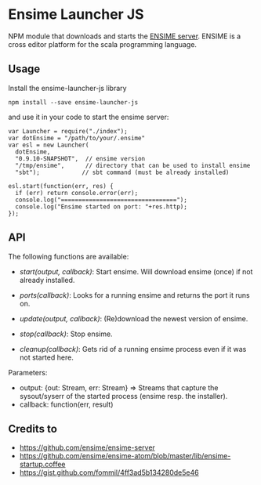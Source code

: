 Ensime Launcher JS
==================

NPM module that downloads and starts the [ENSIME server](https://github.com/ensime/ensime-server). ENSIME is a cross editor platform
for the scala programming language.


Usage
-----
Install the ensime-launcher-js library

    npm install --save ensime-launcher-js

and use it in your code to start the ensime server:

    var Launcher = require("./index");
    var dotEnsime = "/path/to/your/.ensime"
    var esl = new Launcher(
      dotEnsime,
      "0.9.10-SNAPSHOT",  // ensime version
      "/tmp/ensime",      // directory that can be used to install ensime
      "sbt");            // sbt command (must be already installed)

    esl.start(function(err, res) {
      if (err) return console.error(err);
      console.log("=================================");
      console.log("Ensime started on port: "+res.http);
    });



API
---
The following functions are available:

  - *start(output, callback)*:
      Start ensime. Will download ensime (once) if not already installed.

  - *ports(callback)*:
      Looks for a running ensime and returns the port it runs on.

  - *update(output, callback)*:
      (Re)download the newest version of ensime.

  - *stop(callback)*:
      Stop ensime.

  - *cleanup(callback)*:
      Gets rid of a running ensime process even if it was not started here.

Parameters:

  - output: {out: Stream, err: Stream} => Streams that capture the sysout/syserr of the started process (ensime resp. the installer).
  - callback: function(err, result)


Credits to
----------
- https://github.com/ensime/ensime-server
- https://github.com/ensime/ensime-atom/blob/master/lib/ensime-startup.coffee
- https://gist.github.com/fommil/4ff3ad5b134280de5e46